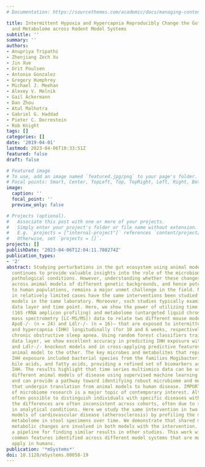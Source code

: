 ```yaml
---
# Documentation: https://sourcethemes.com/academic/docs/managing-content/

title: Intermittent Hypoxia and Hypercapnia Reproducibly Change the Gut Microbiome
  and Metabolome across Rodent Model Systems
subtitle: ''
summary: ''
authors:
- Anupriya Tripathi
- Zhenjiang Zech Xu
- Jin Xue
- Orit Poulsen
- Antonio Gonzalez
- Gregory Humphrey
- Michael J. Meehan
- Alexey V. Melnik
- Gail Ackermann
- Dan Zhou
- Atul Malhotra
- Gabriel G. Haddad
- Pieter C. Dorrestein
- Rob Knight
tags: []
categories: []
date: '2019-04-01'
lastmod: 2023-04-06T10:33:51Z
featured: false
draft: false

# Featured image
# To use, add an image named `featured.jpg/png` to your page's folder.
# Focal points: Smart, Center, TopLeft, Top, TopRight, Left, Right, BottomLeft, Bottom, BottomRight.
image:
  caption: ''
  focal_point: ''
  preview_only: false

# Projects (optional).
#   Associate this post with one or more of your projects.
#   Simply enter your project's folder or file name without extension.
#   E.g. `projects = ["internal-project"]` references `content/project/deep-learning/index.md`.
#   Otherwise, set `projects = []`.
projects: []
publishDate: '2023-04-06T12:04:11.708274Z'
publication_types:
- '2'
abstract: Studying perturbations in the gut ecosystem using animal models of disease
  continues to provide valuable insights into the role of the microbiome in various
  pathological conditions. However, understanding whether these changes are consistent
  across animal models of different genetic backgrounds, and hence potentially translatable
  to human populations, remains a major unmet challenge in the field. Nonetheless,
  in relatively limited cases have the same interventions been studied in two animal
  models in the same laboratory. Moreover, such studies typically examine a single
  data layer and time point. Here, we show the power of utilizing time series microbiome
  (16S rRNA amplicon profiling) and metabolome (untargeted liquid chromatography-tandem
  mass spectrometry [LC-MS/MS]) data to relate two different mouse models of atherosclerosis—
  ApoE-/- (n = 24) and Ldlr-/- (n = 16)— that are exposed to intermittent hypoxia
  and hypercapnia (IHH) longitudinally (for 10 and 6 weeks, respectively) to model
  chronic obstructive sleep apnea. Using random forest classifiers trained on each
  data layer, we show excellent accuracy in predicting IHH exposure within ApoE-/-
  and Ldlr-/- knockout models and in cross-applying predictive features found in one
  animal model to the other. The key microbes and metabolites that reproducibly predicted
  IHH exposure included bacterial species from the families Mogibacteriaceae, Clostridiaceae,
  bile acids, and fatty acids, providing a refined set of biomarkers associated with
  IHH. The results highlight that time series multiomics data can be used to relate
  different animal models of disease using supervised machine learning techniques
  and can provide a pathway toward identifying robust microbiome and metabolome features
  that underpin translation from animal models to human disease. IMPORTANCE Reproducibility
  of microbiome research is a major topic of contemporary interest. Although it is
  often possible to distinguish individuals with specific diseases within a study,
  the differences are often inconsistent across cohorts, often due to systematic variation
  in analytical conditions. Here we study the same intervention in two different mouse
  models of cardiovascular disease (atherosclerosis) by profiling the microbiome and
  metabolome in stool specimens over time. We demonstrate that shared microbial and
  metabolic changes are involved in both models with the intervention. We then introduce
  a pipeline for finding similar results in other studies. This work will help find
  common features identified across different model systems that are most likely to
  apply in humans.
publication: '*mSystems*'
doi: 10.1128/mSystems.00058-19
---
```

